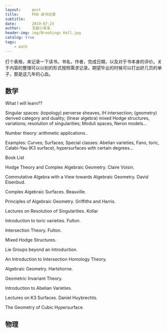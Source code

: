 ```yaml
---
layout:     post
title:      PhD 读书记录
subtitle:   
date:       2019-07-23
author:     无敌小呆呆
header-img: img/Brookings Hall.jpg
catalog: true
tags:
    - math
---
```



打个表格，来记录一下读书。书名，作者，完成日期，以及对于书本身的评价。关于内容的整理可以以别的形式按照需求记录。期望毕业的时候可以打出好几页的单子，那是这几年的心血。

## 数学

What I will learn??

Singular spaces: (topology) perverse sheaves, IH intersection; (geometry) derived category and duality; (linear algebra) mixed Hodge structures, variations; resolution of singularities; Moduli spaces, Neron models... 

Number theory: arithmetic applications..

Examples: Curves; Surfaces; Special classes: Abelian varieties, Fano, toric, Calabi-Yau (K3 surface), hypersurfaces with certain degrees...




Book List

Hodge Theory and Complex Algebraic Geometry. Claire Voisin.

Commutative Algebra with a View towards Algebraic Geometry. David Eisenbud.

Complex Algebraic Surfaces. Beauville.

Principles of Algebraic Geometry. Griffiths and Harris.

Lectures on Resolution of Singularities. Kollar

Introduction to toric varieties. Fulton.

Intersection Theory. Fulton.

Mixed Hodge Structures.

Lie Groups beyond an Introduction.

An Introduction to Intersection Homology Theory.

Algebraic Geometry. Hartshorne.

Geometric Invariant Theory.

Introduction to Abelian Varieties.

Lectures on K3 Surfaces. Daniel Huybrechts.

The Geometry of Cubic Hypersurface.
## 物理
